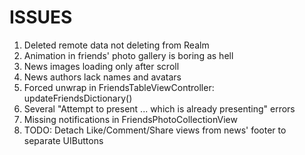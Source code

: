 # ISSUES
1. Deleted remote data not deleting from Realm
2. Animation in friends' photo gallery is boring as hell
3. News images loading only after scroll
4. News authors lack names and avatars
5. Forced unwrap in FriendsTableViewController: updateFriendsDictionary()
6. Several "Attempt to present ... which is already presenting" errors
7. Missing notifications in FriendsPhotoCollectionView
8. TODO: Detach Like/Comment/Share views from news' footer to separate UIButtons
